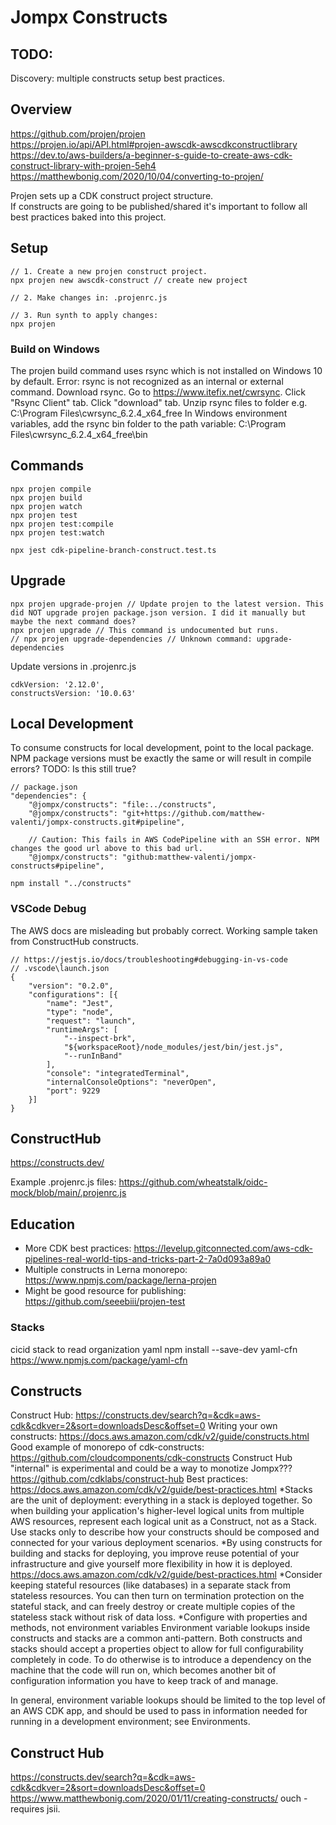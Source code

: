 # Jompx Constructs

## TODO:
Discovery: multiple constructs setup best practices.

## Overview
https://github.com/projen/projen  
https://projen.io/api/API.html#projen-awscdk-awscdkconstructlibrary  
https://dev.to/aws-builders/a-beginner-s-guide-to-create-aws-cdk-construct-library-with-projen-5eh4  
https://matthewbonig.com/2020/10/04/converting-to-projen/

Projen sets up a CDK construct project structure.  
If constructs are going to be published/shared it's important to follow all best practices baked into this project.  

## Setup
```
// 1. Create a new projen construct project.
npx projen new awscdk-construct // create new project

// 2. Make changes in: .projenrc.js

// 3. Run synth to apply changes:
npx projen
```

### Build on Windows
The projen build command uses rsync which is not installed on Windows 10 by default. Error: rsync is not recognized as an internal or external command.
Download rsync. Go to https://www.itefix.net/cwrsync. Click "Rsync Client" tab. Click "download" tab.
Unzip rsync files to folder e.g. C:\Program Files\cwrsync_6.2.4_x64_free
In Windows environment variables, add the rsync bin folder to the path variable: C:\Program Files\cwrsync_6.2.4_x64_free\bin

## Commands
```
npx projen compile
npx projen build
npx projen watch
npx projen test
npx projen test:compile
npx projen test:watch

npx jest cdk-pipeline-branch-construct.test.ts
```

## Upgrade
```
npx projen upgrade-projen // Update projen to the latest version. This did NOT upgrade projen package.json version. I did it manually but maybe the next command does?
npx projen upgrade // This command is undocumented but runs.
// npx projen upgrade-dependencies // Unknown command: upgrade-dependencies
```
Update versions in .projenrc.js
```
cdkVersion: '2.12.0',
constructsVersion: '10.0.63'
```

## Local Development
To consume constructs for local development, point to the local package.  
NPM package versions must be exactly the same or will result in compile errors? TODO: Is this still true?
```
// package.json
"dependencies": {
	"@jompx/constructs": "file:../constructs",
	"@jompx/constructs": "git+https://github.com/matthew-valenti/jompx-constructs.git#pipeline",

	// Caution: This fails in AWS CodePipeline with an SSH error. NPM changes the good url above to this bad url.
	"@jompx/constructs": "github:matthew-valenti/jompx-constructs#pipeline",

npm install "../constructs"
```

### VSCode Debug
The AWS docs are misleading but probably correct. Working sample taken from ConstructHub constructs.

```
// https://jestjs.io/docs/troubleshooting#debugging-in-vs-code
// .vscode\launch.json
{
	"version": "0.2.0",
	"configurations": [{
		"name": "Jest",
		"type": "node",
		"request": "launch",
		"runtimeArgs": [
			"--inspect-brk",
			"${workspaceRoot}/node_modules/jest/bin/jest.js",
			"--runInBand"
		],
		"console": "integratedTerminal",
		"internalConsoleOptions": "neverOpen",
		"port": 9229
	}]
}
```

## ConstructHub
https://constructs.dev/  

Example .projenrc.js files:
https://github.com/wheatstalk/oidc-mock/blob/main/.projenrc.js  

## Education
- More CDK best practices: https://levelup.gitconnected.com/aws-cdk-pipelines-real-world-tips-and-tricks-part-2-7a0d093a89a0
- Multiple constructs in Lerna monorepo: https://www.npmjs.com/package/lerna-projen
- Might be good resource for publishing: https://github.com/seeebiii/projen-test



### Stacks
cicid stack to read organization yaml
npm install --save-dev yaml-cfn
https://www.npmjs.com/package/yaml-cfn

## Constructs
Construct Hub: https://constructs.dev/search?q=&cdk=aws-cdk&cdkver=2&sort=downloadsDesc&offset=0
Writing your own constructs: https://docs.aws.amazon.com/cdk/v2/guide/constructs.html
Good example of monorepo of cdk-constructs: https://github.com/cloudcomponents/cdk-constructs
Construct Hub "internal" is experimental and could be a way to monotize Jompx??? https://github.com/cdklabs/construct-hub
Best practices: https://docs.aws.amazon.com/cdk/v2/guide/best-practices.html
*Stacks are the unit of deployment: everything in a stack is deployed together. So when building your application's higher-level logical units from multiple AWS resources, represent each logical unit as a Construct, not as a Stack. Use stacks only to describe how your constructs should be composed and connected for your various deployment scenarios.
*By using constructs for building and stacks for deploying, you improve reuse potential of your infrastructure and give yourself more flexibility in how it is deployed. https://docs.aws.amazon.com/cdk/v2/guide/best-practices.html
*Consider keeping stateful resources (like databases) in a separate stack from stateless resources. You can then turn on termination protection on the stateful stack, and can freely destroy or create multiple copies of the stateless stack without risk of data loss.
*Configure with properties and methods, not environment variables
Environment variable lookups inside constructs and stacks are a common anti-pattern. Both constructs and stacks should accept a properties object to allow for full configurability completely in code. To do otherwise is to introduce a dependency on the machine that the code will run on, which becomes another bit of configuration information you have to keep track of and manage.

In general, environment variable lookups should be limited to the top level of an AWS CDK app, and should be used to pass in information needed for running in a development environment; see Environments.

## Construct Hub
https://constructs.dev/search?q=&cdk=aws-cdk&cdkver=2&sort=downloadsDesc&offset=0
https://www.matthewbonig.com/2020/01/11/creating-constructs/
ouch - requires jsii.

